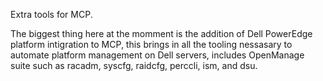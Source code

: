 Extra tools for MCP.

The biggest thing here at the momment is the addition of Dell PowerEdge platform intigration to MCP, this brings in all the tooling nessasary to automate platform management on Dell servers, includes OpenManage suite such as racadm, syscfg, raidcfg, perccli, ism, and dsu.
